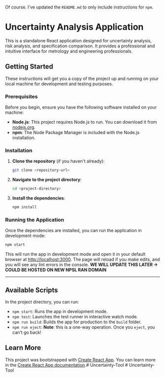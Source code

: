 Of course. I've updated the `README.md` to only include instructions for `npm`.

# Uncertainty Analysis Application

This is a standalone React application designed for uncertainty analysis, risk analysis, and specification comparison. It provides a professional and intuitive interface for metrology and engineering professionals.

## Getting Started

These instructions will get you a copy of the project up and running on your local machine for development and testing purposes.

### Prerequisites

Before you begin, ensure you have the following software installed on your machine:

  * **Node.js**: This project requires Node.js to run. You can download it from [nodejs.org](https://nodejs.org/).
  * **npm**: The Node Package Manager is included with the Node.js installation.

### Installation

1.  **Clone the repository** (if you haven't already):

    ```sh
    git clone <repository-url>
    ```

2.  **Navigate to the project directory**:

    ```sh
    cd <project-directory>
    ```

3.  **Install the dependencies**:

    ```sh
    npm install
    ```

### Running the Application

Once the dependencies are installed, you can run the application in development mode:

```sh
npm start
```

This will run the app in development mode and open it in your default browser at [http://localhost:3000](https://www.google.com/search?q=http://localhost:3000). The page will reload if you make edits, and you will see any lint errors in the console. **WE WILL UPDATE THIS LATER -> COULD BE HOSTED ON NEW NPSL RAN DOMAIN**

-----

## Available Scripts

In the project directory, you can run:

  * `npm start`: Runs the app in development mode.
  * `npm test`: Launches the test runner in interactive watch mode.
  * `npm run build`: Builds the app for production to the `build` folder.
  * `npm run eject`: **Note**: this is a one-way operation. Once you `eject`, you can’t go back\!

## Learn More

This project was bootstrapped with [Create React App](https://github.com/facebook/create-react-app). You can learn more in the [Create React App documentation](https://facebook.github.io/create-react-app/docs/getting-started).#   U n c e r t a i n t y - T o o l  
 #   U n c e r t a i n t y - T o o l  
 